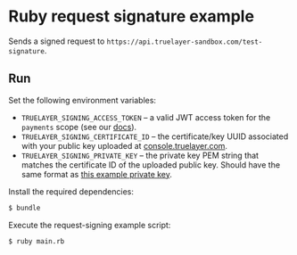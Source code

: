 # Ruby request signature example

Sends a signed request to `https://api.truelayer-sandbox.com/test-signature`.

## Run

Set the following environment variables:

* `TRUELAYER_SIGNING_ACCESS_TOKEN` – a valid JWT access token for the `payments` scope (see our
    [docs](https://docs.truelayer.com/docs/retrieve-a-token-in-your-server)).
* `TRUELAYER_SIGNING_CERTIFICATE_ID` – the certificate/key UUID associated with your public key
    uploaded at [console.truelayer.com](https://console.truelayer.com).
* `TRUELAYER_SIGNING_PRIVATE_KEY` – the private key PEM string that matches the certificate ID of the
    uploaded public key. Should have the same format as [this example private
    key](https://github.com/TrueLayer/truelayer-signing/blob/main/test-resources/ec512-private.pem).

Install the required dependencies:

```sh
$ bundle
```

Execute the request-signing example script: 

```sh
$ ruby main.rb
```
